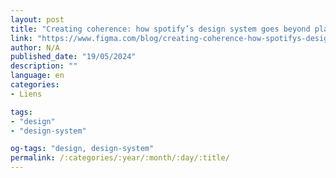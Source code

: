 ```yaml
---
layout: post
title: "Creating coherence: how spotify’s design system goes beyond platforms"
link: "https://www.figma.com/blog/creating-coherence-how-spotifys-design-system-goes-beyond-platforms"
author: N/A
published_date: "19/05/2024"
description: ""
language: en
categories:
- Liens

tags:
- "design"
- "design-system"

og-tags: "design, design-system"
permalink: /:categories/:year/:month/:day/:title/
---
```

